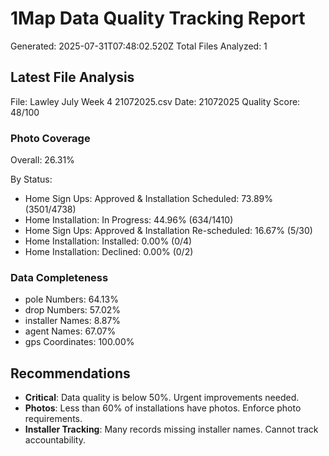 # 1Map Data Quality Tracking Report
Generated: 2025-07-31T07:48:02.520Z
Total Files Analyzed: 1

## Latest File Analysis
File: Lawley July Week 4 21072025.csv
Date: 21072025
Quality Score: 48/100

### Photo Coverage
Overall: 26.31%

By Status:
- Home Sign Ups: Approved & Installation Scheduled: 73.89% (3501/4738)
- Home Installation: In Progress: 44.96% (634/1410)
- Home Sign Ups: Approved & Installation Re-scheduled: 16.67% (5/30)
- Home Installation: Installed: 0.00% (0/4)
- Home Installation: Declined: 0.00% (0/2)

### Data Completeness
- pole Numbers: 64.13%
- drop Numbers: 57.02%
- installer Names: 8.87%
- agent Names: 67.07%
- gps Coordinates: 100.00%


## Recommendations
- **Critical**: Data quality is below 50%. Urgent improvements needed.
- **Photos**: Less than 60% of installations have photos. Enforce photo requirements.
- **Installer Tracking**: Many records missing installer names. Cannot track accountability.